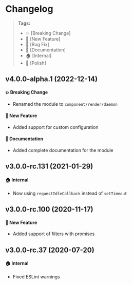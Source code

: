 Changelog
=========

> **Tags:**
> - :boom:       [Breaking Change]
> - :rocket:     [New Feature]
> - :bug:        [Bug Fix]
> - :memo:       [Documentation]
> - :house:      [Internal]
> - :nail_care:  [Polish]

## v4.0.0-alpha.1 (2022-12-14)

#### :boom: Breaking Change

* Renamed the module to `component/render/daemon`

#### :rocket: New Feature

* Added support for custom configuration

#### :memo: Documentation

* Added complete documentation for the module

## v3.0.0-rc.131 (2021-01-29)

#### :house: Internal

* Now using `requestIdleCallback` instead of `setTimeout`

## v3.0.0-rc.100 (2020-11-17)

#### :rocket: New Feature

* Added support of filters with promises

## v3.0.0-rc.37 (2020-07-20)

#### :house: Internal

* Fixed ESLint warnings
